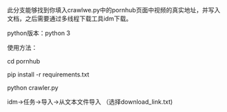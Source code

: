 此分支能够找到你填入crawlwe.py中的pornhub页面中视频的真实地址，并写入文档，之后需要通过多线程下载工具idm下载。

python版本：python 3


使用方法：

cd pornhub 

pip install -r requirements.txt

python crawler.py

idm->任务->导入->从文本文件导入 （选择download_link.txt)

